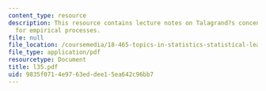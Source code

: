 ```yaml
---
content_type: resource
description: This resource contains lecture notes on Talagrand?s concentration inequality
  for empirical processes.
file: null
file_location: /coursemedia/18-465-topics-in-statistics-statistical-learning-theory-spring-2007/9835f0714e9763eddee15ea642c96bb7_l35.pdf
file_type: application/pdf
resourcetype: Document
title: l35.pdf
uid: 9835f071-4e97-63ed-dee1-5ea642c96bb7
---
```

